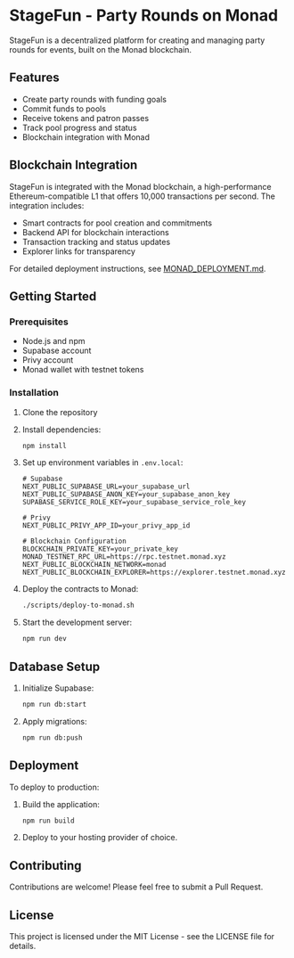 # StageFun - Party Rounds on Monad

StageFun is a decentralized platform for creating and managing party rounds for events, built on the Monad blockchain.

## Features

- Create party rounds with funding goals
- Commit funds to pools
- Receive tokens and patron passes
- Track pool progress and status
- Blockchain integration with Monad

## Blockchain Integration

StageFun is integrated with the Monad blockchain, a high-performance Ethereum-compatible L1 that offers 10,000 transactions per second. The integration includes:

- Smart contracts for pool creation and commitments
- Backend API for blockchain interactions
- Transaction tracking and status updates
- Explorer links for transparency

For detailed deployment instructions, see [MONAD_DEPLOYMENT.md](./MONAD_DEPLOYMENT.md).

## Getting Started

### Prerequisites

- Node.js and npm
- Supabase account
- Privy account
- Monad wallet with testnet tokens

### Installation

1. Clone the repository
2. Install dependencies:
   ```bash
   npm install
   ```
3. Set up environment variables in `.env.local`:

   ```
   # Supabase
   NEXT_PUBLIC_SUPABASE_URL=your_supabase_url
   NEXT_PUBLIC_SUPABASE_ANON_KEY=your_supabase_anon_key
   SUPABASE_SERVICE_ROLE_KEY=your_supabase_service_role_key

   # Privy
   NEXT_PUBLIC_PRIVY_APP_ID=your_privy_app_id

   # Blockchain Configuration
   BLOCKCHAIN_PRIVATE_KEY=your_private_key
   MONAD_TESTNET_RPC_URL=https://rpc.testnet.monad.xyz
   NEXT_PUBLIC_BLOCKCHAIN_NETWORK=monad
   NEXT_PUBLIC_BLOCKCHAIN_EXPLORER=https://explorer.testnet.monad.xyz
   ```

4. Deploy the contracts to Monad:

   ```bash
   ./scripts/deploy-to-monad.sh
   ```

5. Start the development server:
   ```bash
   npm run dev
   ```

## Database Setup

1. Initialize Supabase:

   ```bash
   npm run db:start
   ```

2. Apply migrations:
   ```bash
   npm run db:push
   ```

## Deployment

To deploy to production:

1. Build the application:

   ```bash
   npm run build
   ```

2. Deploy to your hosting provider of choice.

## Contributing

Contributions are welcome! Please feel free to submit a Pull Request.

## License

This project is licensed under the MIT License - see the LICENSE file for details.
